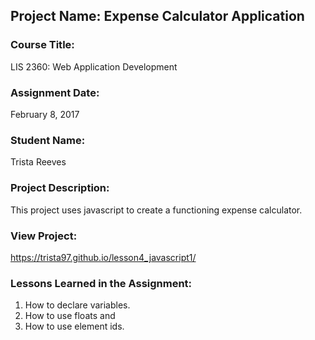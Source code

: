 ## Project Name:  Expense Calculator Application

### Course Title:
LIS 2360:  Web Application Development

### Assignment Date:  
February 8, 2017

### Student Name:  
Trista Reeves

### Project Description:
This project uses javascript to create a functioning expense calculator.

### View Project:
https://trista97.github.io/lesson4_javascript1/

### Lessons Learned in the Assignment:
1. How to declare variables.
2. How to use floats and 
3. How to use element ids.
